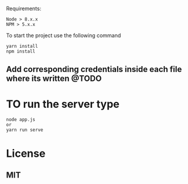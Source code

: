 Requirements:

```
Node > 8.x.x
NPM > 5.x.x
```

To start the project use the following command

```
yarn install
npm install
```

<h2>Add corresponding credentials inside each file where its written <strong>@TODO</strong></h2>
<h1>TO run the server type</h1>

```
node app.js
or
yarn run serve
```

<h1>License</h1>
<h2>MIT</h2>
